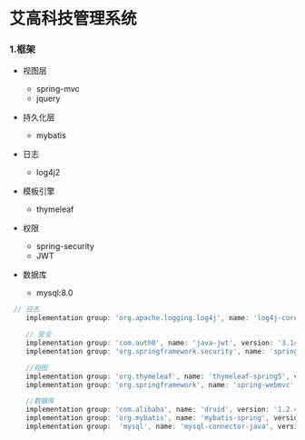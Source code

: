 # 艾高科技管理系统
### 1.框架
- 视图层 
  - spring-mvc
  - jquery
    
- 持久化层
    - mybatis
    
- 日志
  - log4j2
    
- 模板引擎
  - thymeleaf
    
- 权限
    - spring-security
    - JWT
    
- 数据库
    - mysql:8.0
  
```groovy
 // 日志
    implementation group: 'org.apache.logging.log4j', name: 'log4j-core', version: '2.14.0'

    // 安全
    implementation group: 'com.auth0', name: 'java-jwt', version: '3.14.0'
    implementation group: 'org.springframework.security', name: 'spring-security-core', version: '5.2.1.RELEASE'

    //视图
    implementation group: 'org.thymeleaf', name: 'thymeleaf-spring5', version: '3.0.12.RELEASE'
    implementation group: 'org.springframework', name: 'spring-webmvc', version: '5.2.13.RELEASE'

    //数据库
    implementation group: 'com.alibaba', name: 'druid', version: '1.2.4'
    implementation group: 'org.mybatis', name: 'mybatis-spring', version: '2.0.6'
    implementation group:  'mysql', name: 'mysql-connector-java', version: '8.0.22'
```
    